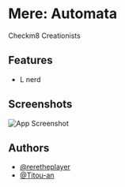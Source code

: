 # Mere: Automata

Checkm8 Creationists


## Features

- L nerd

## Screenshots

![App Screenshot](https://media.discordapp.net/attachments/454097763903471622/967969331625488394/unknown.png?width=1202&height=676)


## Authors

- [@reretheplayer](https://www.github.com/Reretheplayer)
- [@Titou-an](https://github.com/Titou-an)

